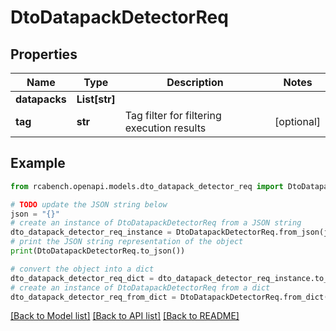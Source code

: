 # DtoDatapackDetectorReq


## Properties

Name | Type | Description | Notes
------------ | ------------- | ------------- | -------------
**datapacks** | **List[str]** |  | 
**tag** | **str** | Tag filter for filtering execution results | [optional] 

## Example

```python
from rcabench.openapi.models.dto_datapack_detector_req import DtoDatapackDetectorReq

# TODO update the JSON string below
json = "{}"
# create an instance of DtoDatapackDetectorReq from a JSON string
dto_datapack_detector_req_instance = DtoDatapackDetectorReq.from_json(json)
# print the JSON string representation of the object
print(DtoDatapackDetectorReq.to_json())

# convert the object into a dict
dto_datapack_detector_req_dict = dto_datapack_detector_req_instance.to_dict()
# create an instance of DtoDatapackDetectorReq from a dict
dto_datapack_detector_req_from_dict = DtoDatapackDetectorReq.from_dict(dto_datapack_detector_req_dict)
```
[[Back to Model list]](../README.md#documentation-for-models) [[Back to API list]](../README.md#documentation-for-api-endpoints) [[Back to README]](../README.md)


